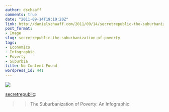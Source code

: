 ```yaml
---
author: dschaaff
comments: true
date: "2011-09-14T19:19:20Z"
link: http://danielschaaff.com/2011/09/14/secretrepublic-the-suburbanization-of-poverty/
post_format:
- Image
slug: secretrepublic-the-suburbanization-of-poverty
tags:
- Economics
- Infographic
- Poverty
- Suburbia
title: No Content Found
wordpress_id: 441
---
```


![](https://danielschaaff.files.wordpress.com/2011/09/tumblr_lria0uct3u1qenve3o1_1280.png)

[secretrepublic](http://secretrepublic.com/post/10201144096):




<blockquote>

> 
> The Suburbanization of Poverty: An Infographic
> 
> 
</blockquote>
